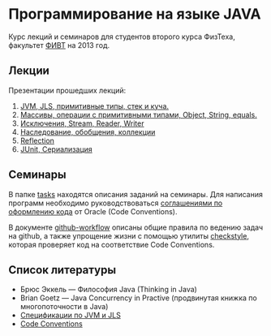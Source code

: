 # Программирование на языке JAVA

Курс лекций и семинаров для студентов второго курса ФизТеха, факультет
[ФИВТ](http://fivt.fizteh.ru) на 2013 год.

## Лекции
Презентации прошедших лекций:

1. [JVM, JLS, примитивные типы, стек и куча.](http://yadi.sk/d/GwdopKUI9JLnY)
2. [Массивы, операции с примитивными типами, Object, String, equals.](http://yadi.sk/d/2rGRP3Cy9JMiM)
3. [Исключения, Stream, Reader, Writer](http://yadi.sk/d/4qdRI4fOA3THz)
4. [Наследование, обобщения, коллекции](http://yadi.sk/d/0kYMQiNhA3TWo)
5. [Reflection](http://yadi.sk/d/C2I7P9igAToCA)
6. [JUnit, Сериализация](http://yadi.sk/d/6vK6OgakAoBBw)

## Семинары
В папке [tasks](tasks) находятся описания заданий на
семинары. Для написания программ необходимо руководствоваться [соглашениями
по оформлению кода](http://www.oracle.com/technetwork/java/codeconv-138413.html)
от Oracle (Code Conventions).

В документе [github-workflow](github-workflow.md) описаны
общие правила по ведению задач на github, а также упрощение жизни с помощью утилиты
[checkstyle](http://checkstyle.sourceforge.net/), которая проверяет код на соответствие
Code Conventions.

## Список литературы
* Брюс Эккель &mdash; Философия Java  (Thinking in Java)
* Brian Goetz &mdash; Java Concurrency in Practive (продвинутая книжка
по многопоточности в Java)
* [Спецификации по JVM и JLS](http://docs.oracle.com/javase/specs/index.html)
* [Code Conventions](http://www.oracle.com/technetwork/java/codeconv-138413.html)
